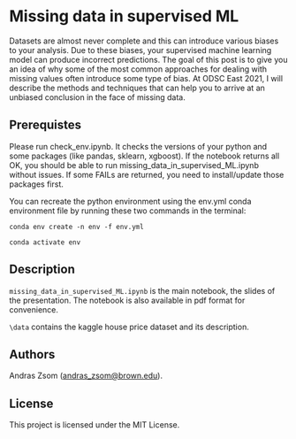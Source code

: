 # Missing data in supervised ML

Datasets are almost never complete and this can introduce various biases to your analysis. Due to these biases, your supervised machine learning model can produce incorrect predictions. The goal of this post is to give you an idea of why some of the most common approaches for dealing with missing values often introduce some type of bias. At ODSC East 2021, I will describe the methods and techniques that can help you to arrive at an unbiased conclusion in the face of missing data.

## Prerequistes

Please run check_env.ipynb. It checks the versions of your python and some packages (like pandas, sklearn, xgboost). If the notebook returns all OK, you should be able to run missing_data_in_supervised_ML.ipynb without issues. If some FAILs are returned, you need to install/update those packages first. 

You can recreate the python environment using the env.yml conda environment file by running these two commands in the terminal:

`conda env create -n env -f env.yml`

`conda activate env`

## Description

`missing_data_in_supervised_ML.ipynb` is the main notebook, the slides of the presentation. The notebook is also available in pdf format for convenience.

`\data` contains the kaggle house price dataset and its description.

## Authors

Andras Zsom (andras_zsom@brown.edu).

## License

This project is licensed under the MIT License.
